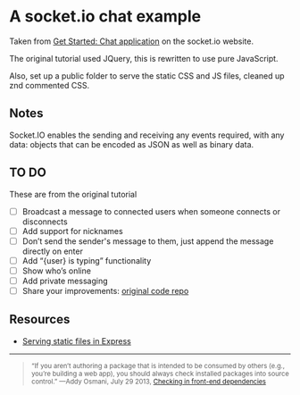 # A socket.io chat example

Taken from [Get Started: Chat application](https://socket.io/get-started/chat/) on the socket.io website.

The original tutorial used JQuery, this is rewritten to use pure JavaScript.

Also, set up a public folder to serve the static CSS and JS files, cleaned up znd commented CSS.

## Notes

Socket.IO enables the sending and receiving any events required, with any data: objects that can be encoded as JSON as well as binary data.

## TO DO

These are from the original tutorial

- [ ] Broadcast a message to connected users when someone connects or disconnects
- [ ] Add support for nicknames
- [ ] Don’t send the sender's message to them, just append the message directly on enter
- [ ] Add “{user} is typing” functionality
- [ ] Show who’s online
- [ ] Add private messaging
- [ ] Share your improvements: [original code repo](https://github.com/socketio/chat-example.git)

## Resources

- [Serving static files in Express](https://expressjs.com/en/starter/static-files.html)

---

> <small>“If you aren’t authoring a package that is intended to be consumed by others (e.g., you’re building a web app), you should always check installed packages into source control.” —Addy Osmani, July 29 2013, [Checking in front-end dependencies](https://addyosmani.com/blog/checking-in-front-end-dependencies/#more-5510)</small>
